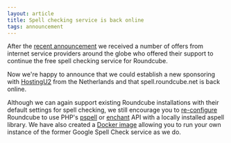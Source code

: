 ```yaml
---
layout: article
title: Spell checking service is back online
tags: announcement
---
```

After the [recent announcement](/news/2021/09/14/spell-roundcube-net-service-down) we received a number of
offers from internet service providers around the globe who offered their support to continue
the free spell checking service for Roundcube.

Now we're happy to announce that we could establish a new sponsoring with [HostingU2](https://hostingu2.nl)
from the Netherlands and that spell.roundcube.net is back online.

Although we can again support existing Roundcube installations with their default settings for
spell checking, we still encourage you to [re-configure](https://github.com/roundcube/roundcubemail/blob/master/config/defaults.inc.php#L921) Roundcube
to use PHP's [pspell](https://www.php.net/manual/en/book.pspell.php) or [enchant](https://www.php.net/manual/en/book.enchant.php) 
API with a locally installed aspell library. We have also created a [Docker image](https://hub.docker.com/r/roundcube/google-spell-pspell) allowing you to run your own instance of the former Google Spell Check service as we do.
